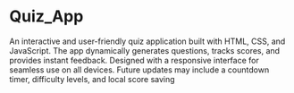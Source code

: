 # Quiz_App
An interactive and user-friendly quiz application built with HTML, CSS, and JavaScript. The app dynamically generates questions, tracks scores, and provides instant feedback. Designed with a responsive interface for seamless use on all devices. Future updates may include a countdown timer, difficulty levels, and local score saving
